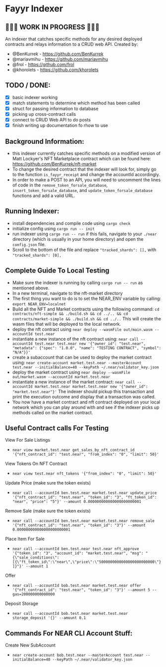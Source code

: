 # Fayyr Indexer 

## 🚨🚨🚨 WORK IN PROGRESS 🚨🚨🚨

An indexer that catches specific methods for any desired deployed contracts and relays information to a CRUD web API. 
Created by: 
- @BenKurrek - https://github.com/BenKurrek
- @mariavmihu - https://github.com/mariavmihu
- @frol - https://github.com/frol
- @khorolets - https://github.com/khorolets

## TODO / DONE:
- [x] basic indexer working
- [x] match statements to determine which method has been called
- [x] struct for passing information to database
- [x] picking up cross-contract calls
- [x] connect to CRUD Web API to do posts
- [x] finish writing up documentation fo rhow to use

## Background Information:
- this indexer currently catches specific methods on a modified version of Matt Lockyer's NFT Marketplace contract which can be found here: https://github.com/BenKurrek/nft-market
- To change the desired contract that the indexer will look for, simply go to the function `is_fayyr_receipt` and change the accountId accordingly. 
- In order to make a POST to an API, you will need to uncomment the lines of code in the `remove_token_forsale_database`, `insert_token_forsale_database`, and `update_token_forsale_database` functions and add a valid URL. 

## Running Indexer:
- install dependencies and compile code using `cargo check`
- initialize config using `cargo run -- init`
- run indexer using `cargo run -- run` if this fails, navigate to your `./near` directory (which is usually in your home directory) and open the `config.json` file. 
- Scroll to the bottom of the file and replace `"tracked_shards": [],` with `"tracked_shards": [0],`

## Complete Guide To Local Testing
- Make sure the indexer is running by calling `cargo run -- run` as mentioned above. 
- In a new terminal, navigate to the nft-market directory
- The first thing you want to do is to set the NEAR_ENV variable by calling: `export NEAR_ENV=localnet`
- Build all the NFT and Market contracts using the following command: `cd contracts/nft-simple && ./build.sh && cd ../.. && cd contracts/market-simple && ./build.sh && cd ../..` This will create the wasm files that will be deployed to the local network. 
- deploy the nft contract using `near deploy --wasmFile out/main.wasm --accountId test.near`
- instantiate a new instance of the nft contract using: `near call --accountId test.near test.near new '{"owner_id": "test.near", "metadata": {"spec": "1.0.0", "name": "TESTING CONTRACT", "symbol": "N/A"}}'`
- create a subaccount that can be used to deploy the market contract using: `near create-account market.test.near --masterAccount test.near --initialBalance=40 --keyPath ~/.near/validator_key.json`
- deploy the market contract using `near deploy --wasmFile out/market.wasm --accountId market.test.near`
- instantiate a new instance of the market contract: `near call --accountId market.test.near market.test.near new '{"owner_id": "market.test.near"}'` The indexer should pickup this transaction and print the execution outcome and display that a transaction was called. 
- You now have a market contract and nft contract deployed on your local network which you can play around with and see if the indexer picks up methods called on the market contract.

## Useful Contract calls For Testing
View For Sale Listings
- `near view market.test.near get_sales_by_nft_contract_id '{"nft_contract_id": "test.near", "from_index": "0", "limit": 50}'`

View Tokens On NFT Contract
- `near view test.near nft_tokens '{"from_index": "0", "limit": 50}'`

Update Price (make sure the token exists)
- `near call --accountId ben.test.near market.test.near update_price '{"nft_contract_id": "test.near", "token_id": "3", "ft_token_id": "near", "price": "5"}' --amount 0.000000000000000000000001`

Remove Sale (make sure the token exists)
- `near call --accountId ben.test.near market.test.near remove_sale '{"nft_contract_id": "test.near", "token_id": "3"}' --amount 0.000000000000000000000001`

Place Item For Sale
- `near call --accountId ben.test.near test.near nft_approve '{"token_id": "3", "account_id": "market.test.near", "msg": "{\"sale_conditions\":[{\"ft_token_id\":\"near\",\"price\":\"5000000000000000000000000\"}]}"}' --amount 1` 

Offer
- `near call --accountId bob.test.near market.test.near offer '{"nft_contract_id": "test.near", "token_id": "3"}' --amount 5 --gas=200000000000000`

Deposit Storage
- `near call --accountId bob.test.near market.test.near storage_deposit '{}' --amount 0.1`

## Commands For NEAR CLI Account Stuff:
Create New SubAccount
- `near create-account bob.test.near --masterAccount test.near --initialBalance=40 --keyPath ~/.near/validator_key.json`
